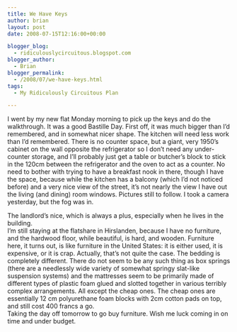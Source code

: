 ```yaml
---
title: We Have Keys
author: brian
layout: post
date: 2008-07-15T12:16:00+00:00

blogger_blog:
  - ridiculouslycircuitous.blogspot.com
blogger_author:
  - Brian
blogger_permalink:
  - /2008/07/we-have-keys.html
tags:
  - My Ridiculously Circuitous Plan

---
```

I went by my new flat Monday morning to pick up the keys and do the walkthrough. It was a good Bastille Day. First off, it was much bigger than I&#8217;d remembered, and in somewhat nicer shape. The kitchen will need less work than I&#8217;d remembered. There is no counter space, but a giant, very 1950&#8217;s cabinet on the wall opposite the refrigerator so I don&#8217;t need any under-counter storage, and I&#8217;ll probably just get a table or butcher&#8217;s block to stick in the 120cm between the refrigerator and the oven to act as a counter. No need to bother with trying to have a breakfast nook in there, though I have the space, because while the kitchen has a balcony (which I&#8217;d not noticed before) and a very nice view of the street, it&#8217;s not nearly the view I have out the living (and dining) room windows. Pictures still to follow. I took a camera yesterday, but the fog was in.

<div>
</div>

<div>
  The landlord&#8217;s nice, which is always a plus, especially when he lives in the building. 
</div>

<div>
</div>

<div>
  I&#8217;m still staying at the flatshare in Hirslanden, because I have no furniture, and the hardwood floor, while beautiful, is hard, and wooden. Furniture here, it turns out, is like furniture in the United States: it is either used, it is expensive, or it is crap. Actually, that&#8217;s not quite the case. The bedding is completely different. There do not seem to be any such thing as box springs (there are a needlessly wide variety of somewhat springy slat-like suspension systems) and the mattresses seem to be primarily made of different types of plastic foam glued and slotted together in various terribly complex arrangements. All except the cheap ones. The cheap ones are essentially 12 cm polyurethane foam blocks with 2cm cotton pads on top, and still cost 400 francs a go.
</div>

<div>
</div>

<div>
  Taking the day off tomorrow to go buy furniture. Wish me luck coming in on time and under budget.
</div>